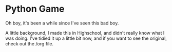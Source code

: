 # Python Game

Oh boy, it's been a while since I've seen this bad boy. 

A little background, I made this in Highschool, and didn't really know what I was doing. I've tidied it up a little bit now, and if you want to see the original, check out the /org file.
